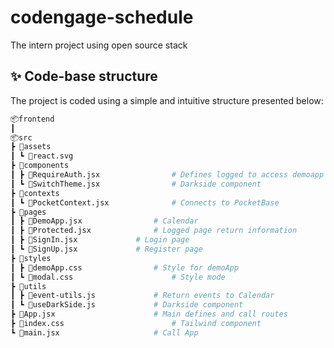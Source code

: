 # codengage-schedule
The intern project using open source stack


## ✨ Code-base structure

The project is coded using a simple and intuitive structure presented below:

```bash
📦frontend
┃
📦src	
┣ 📂assets
┃ ┗ 📜react.svg		
┣ 📂components
┃ ┣ 📜RequireAuth.jsx 	  	        # Defines logged to access demoapp	
┃ ┗ 📜SwitchTheme.jsx		        # Darkside component
┣ 📂contexts
┃ ┗ 📜PocketContext.jsx		        # Connects to PocketBase
┣ 📂pages
┃ ┣ 📜DemoApp.jsx		        # Calendar
┃ ┣ 📜Protected.jsx		        # Logged page return information
┃ ┣ 📜SignIn.jsx		        # Login page	
┃ ┗ 📜SignUp.jsx		        # Register page
┣ 📂styles
┃ ┣ 📜demoApp.css		        # Style for demoApp
┃ ┗ 📜modal.css		                # Style mode
┣ 📂utils
┃ ┣ 📜event-utils.js		        # Return events to Calendar
┃ ┗ 📜useDarkSide.js		        # Darkside component  
┣ 📜App.jsx		                # Main defines and call routes 
┣ 📜index.css		                # Tailwind component
┗ 📜main.jsx		                # Call App
```

